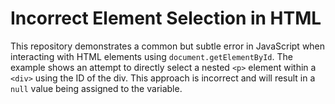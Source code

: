 # Incorrect Element Selection in HTML

This repository demonstrates a common but subtle error in JavaScript when interacting with HTML elements using `document.getElementById`.  The example shows an attempt to directly select a nested `<p>` element within a `<div>` using the ID of the div.  This approach is incorrect and will result in a `null` value being assigned to the variable.